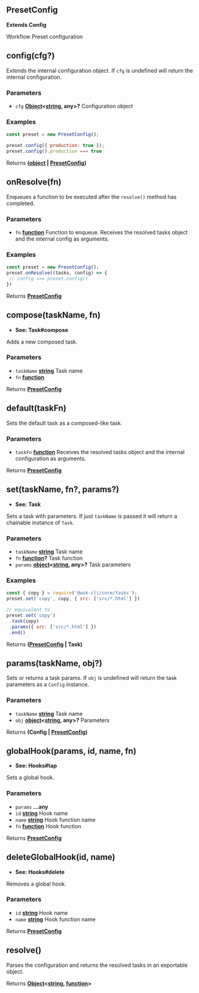 <!-- Generated by documentation.js. Update this documentation by updating the source code. -->

## PresetConfig

**Extends Config**

Workflow Preset configuration

## config(cfg?)

Extends the internal configuration object.
If `cfg` is undefined will return the internal configuration.

### Parameters

-   `cfg` **[Object][1]&lt;[string][2], any>?** Configuration object

### Examples

```javascript
const preset = new PresetConfig();

preset.config({ production: true });
preset.config().production === true
```

Returns **([object][1] \| [PresetConfig][3])** 

## onResolve(fn)

Enqueues a function to be executed after the `resolve()` method has completed.

### Parameters

-   `fn` **[function][4]** Function to enqueue. Receives the resolved tasks object and the internal config as arguments.

### Examples

```javascript
const preset = new PresetConfig();
preset.onResolve((tasks, config) => {
 // config === preset.config()
})
```

Returns **[PresetConfig][3]** 

## compose(taskName, fn)

-   **See: Task#compose**

Adds a new composed task.

### Parameters

-   `taskName` **[string][2]** Task name
-   `fn` **[function][4]** 

Returns **[PresetConfig][3]** 

## default(taskFn)

Sets the default task as a composed-like task.

### Parameters

-   `taskFn` **[function][4]** Receives the resolved tasks object and the internal configuration as arguments.

Returns **[PresetConfig][3]** 

## set(taskName, fn?, params?)

-   **See: Task**

Sets a task with parameters.
If just `taskName` is passed it will return a chainable instance of `Task`.

### Parameters

-   `taskName` **[string][2]** Task name
-   `fn` **[function][4]?** Task function
-   `params` **[object][1]&lt;[string][2], any>?** Task parameters

### Examples

```javascript
const { copy } = require('@wok-cli/core/tasks');
preset.set('copy', copy, { src: ['src/*.html'] })

// equivalent to
preset.set('copy')
 .task(copy)
 .params({ src: ['src/*.html'] })
 .end()
```

Returns **([PresetConfig][3] | Task)** 

## params(taskName, obj?)

Sets or returns a task params. If `obj` is undefined will return the task parameters as a `Config` instance.

### Parameters

-   `taskName` **[string][2]** Task name
-   `obj` **[object][1]&lt;[string][2], any>?** Parameters

Returns **(Config | [PresetConfig][3])** 

## globalHook(params, id, name, fn)

-   **See: Hooks#tap**

Sets a global hook.

### Parameters

-   `params` **...any** 
-   `id` **[string][2]** Hook name
-   `name` **[string][2]** Hook function name
-   `fn` **[function][4]** Hook function

Returns **[PresetConfig][3]** 

## deleteGlobalHook(id, name)

-   **See: Hooks#delete**

Removes a global hook.

### Parameters

-   `id` **[string][2]** Hook name
-   `name` **[string][2]** Hook function name

Returns **[PresetConfig][3]** 

## resolve()

Parses the configuration and returns the resolved tasks in an exportable object.

Returns **[Object][1]&lt;[string][2], [function][4]>** 

[1]: https://developer.mozilla.org/docs/Web/JavaScript/Reference/Global_Objects/Object

[2]: https://developer.mozilla.org/docs/Web/JavaScript/Reference/Global_Objects/String

[3]: #presetconfig

[4]: https://developer.mozilla.org/docs/Web/JavaScript/Reference/Statements/function
